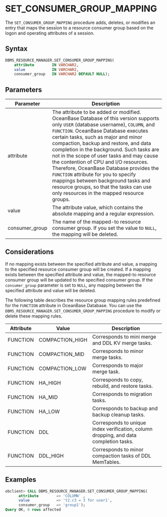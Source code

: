 # SET_CONSUMER_GROUP_MAPPING

The `SET_CONSUMER_GROUP_MAPPING` procedure adds, deletes, or modifies an entry that maps the session to a resource consumer group based on the logon and operating attributes of a session.

## Syntax

```sql
DBMS_RESOURCE_MANAGER.SET_CONSUMER_GROUP_MAPPING(
    attribute        IN VARCHAR2,
    value            IN VARCHAR2,
    consumer_group   IN VARCHAR2 DEFAULT NULL);
```

## Parameters

| Parameter      | Description                                                                                                                                                                                                                                                                                                                                                                                                                                                                                                                                                                                                     |
|----------------|-----------------------------------------------------------------------------------------------------------------------------------------------------------------------------------------------------------------------------------------------------------------------------------------------------------------------------------------------------------------------------------------------------------------------------------------------------------------------------------------------------------------------------------------------------------------------------------------------------------------|
| attribute      | The attribute to be added or modified. OceanBase Database of this version supports only `USER` (database username), `COLUMN`, and `FUNCTION`. OceanBase Database executes certain tasks, such as major and minor compaction, backup and restore, and data completion in the background. Such tasks are not in the scope of user tasks and may cause the contention of CPU and I/O resources. Therefore, OceanBase Database provides the `FUNCTION` attribute for you to specify mappings between background tasks and resource groups, so that the tasks can use only resources in the mapped resource groups. |
| value          | The attribute value, which contains the absolute mapping and a regular expression.                                                                                                                                                                                                                                                                                                                                                                                                                                                                                                                              |
| consumer_group | The name of the mapped-to resource consumer group. If you set the value to `NULL`, the mapping will be deleted.                                                                                                                                                                                                                                                                                                                                                                                                                                                                                                 |


## Considerations

If no mapping exists between the specified attribute and value, a mapping to the specified resource consumer group will be created. If a mapping exists between the specified attribute and value, the mapped-to resource consumer group will be updated to the specified consumer group. If the `consumer_group` parameter is set to `NULL`, any mapping between the specified attribute and value will be deleted.


The following table describes the resource group mapping rules predefined for the `FUNCTION` attribute in OceanBase Database. You can use the `DBMS_RESOURCE_MANAGER.SET_CONSUMER_GROUP_MAPPING` procedure to modify or delete these mapping rules.

| Attribute | Value           | Description                                                                           |
|-----------|-----------------|---------------------------------------------------------------------------------------|
| FUNCTION  | COMPACTION_HIGH | Corresponds to mini merge and DDL KV merge tasks.                                     |
| FUNCTION  | COMPACTION_MID  | Corresponds to minor merge tasks.                                                     |
| FUNCTION  | COMPACTION_LOW  | Corresponds to major merge task.                                                      |
| FUNCTION  | HA_HIGH         | Corresponds to copy, rebuild, and restore tasks.                                      |
| FUNCTION  | HA_MID          | Corresponds to migration tasks.                                                       |
| FUNCTION  | HA_LOW          | Corresponds to backup and backup cleanup tasks.                                       |
| FUNCTION  | DDL             | Corresponds to unique index verification, column dropping, and data completion tasks. |
| FUNCTION  | DDL_HIGH        | Corresponds to minor compaction tasks of DDL MemTables.                               |



## Examples

```sql
obclient> CALL DBMS_RESOURCE_MANAGER.SET_CONSUMER_GROUP_MAPPING(
      attribute        => 'COLUMN' ,
      value            => 't2.c3 = 3 for user1',
      consumer_group   => 'group1');
Query OK, 0 rows affected
```
